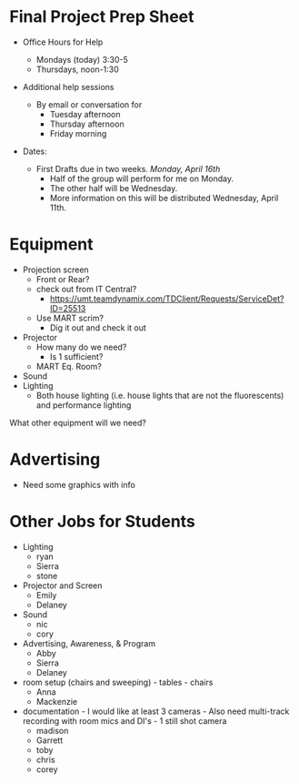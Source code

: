 # Final Project Prep Sheet

- Office Hours for Help
    - Mondays (today) 3:30-5
    - Thursdays, noon-1:30

- Additional help sessions
    - By email or conversation for
        - Tuesday afternoon
        - Thursday afternoon
        - Friday morning

- Dates:
    - First Drafts due in two weeks. _Monday, April 16th_
        - Half of the group will perform for me on Monday.
        - The other half will be Wednesday.
        - More information on this will be distributed Wednesday, April 11th.


# Equipment

- Projection screen
    - Front or Rear?
    - check out from IT Central?
        - https://umt.teamdynamix.com/TDClient/Requests/ServiceDet?ID=25513
    - Use MART scrim?
        - Dig it out and check it out
- Projector
    - How many do we need?
        - Is 1 sufficient?
    - MART Eq. Room?
- Sound
- Lighting
    - Both house lighting (i.e. house lights that are not the fluorescents) and performance lighting

What other equipment will we need?




# Advertising

- Need some graphics with info




# Other Jobs for Students

- Lighting
    - ryan
    - Sierra
    - stone
- Projector and Screen
    - Emily
    - Delaney
- Sound
    - nic
    - cory
- Advertising, Awareness, & Program
    - Abby
    - Sierra
    - Delaney
- room setup (chairs and sweeping)
        - tables
        - chairs
    - Anna
    - Mackenzie
- documentation
        - I would like at least 3 cameras
        - Also need multi-track recording with room mics and DI's
        - 1 still shot camera
    - madison
    - Garrett
    - toby
    - chris
    - corey
